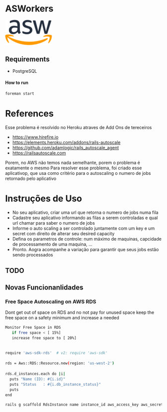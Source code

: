 # ASWorkers
<img src="./app/assets/images/asw.png" alt="ASW" width="150px"/>

## Requirements

- PostgreSQL


#### How to run

```bash
foreman start
```

# References
Esse problema é resolvido no Heroku atraves de Add Ons de tereceiros

- https://www.hirefire.io
- https://elements.heroku.com/addons/rails-autoscale
- https://github.com/adamlogic/rails_autoscale_agent
- https://railsautoscale.com

Porem, no AWS não temos nada semelhante, porem o problema é exatamente o mesmo
Para resolver esse problema, foi criado esse aplicativop, que usa como critério 
para o autoscaling o numero de jobs retornado pelo aplicativo



# Instruções de Uso
- No seu aplicativo, criar uma url que retorna o numero de jobs numa fila
- Cadastre seu aplicativo informando as filas a serem controladas e qual url chamar para saber o numero de jobs
- Informe o auto scaling a ser controlado juntamente com um key e um secret com direito de alterar seu desired capacity
- Defina os parametros de controle: num máximo de maquinas, capcidade de processamento de uma maquina, ...
- Pronto. Aogra acompanhe a variação para garantir que seus jobs estão sendo processados


## TODO

## Novas Funcionanlidades

### Free Space Autoscaling on AWS RDS
Dont get out of space on RDS and no not pay for unused space
keep the free space on a safety minimum and increase a needed

```bash
Monitor Free Space in RDS
   if free space < [ 15%]
   increase free space to [ 20%] 

```

```bash

require 'aws-sdk-rds'  # v2: require 'aws-sdk'

rds = Aws::RDS::Resource.new(region: 'us-west-2')
      
rds.d_instances.each do |i|
  puts "Name (ID): #{i.id}"
  puts "Status   : #{i.db_instance_status}"
  puts
end

```

````bash
rails g scaffold RdsInstance name instance_id aws_access_key aws_secret min_free_space:integer desired_free_space:integer
````
